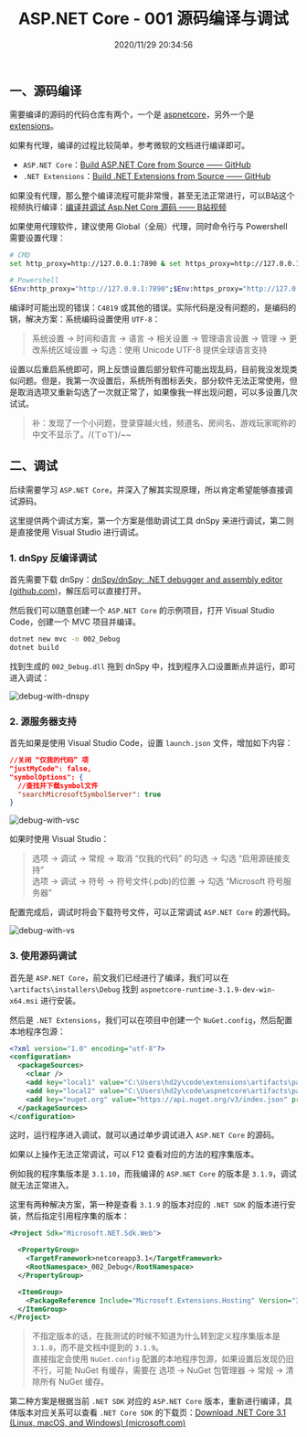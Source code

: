 ﻿---
title: "ASP.NET Core - 001 源码编译与调试"
date: "2020/11/29 20:34:56"
updated: "2020/11/29 20:34:56"
permalink: "aspnet-core-001-source-code-compilation-and-debugging/"
tags:
 - GitHub
 - 调试
categories:
 - [开发, C#, "ASP.NET Core"]
---

## 一、源码编译

需要编译的源码的代码仓库有两个，一个是 [aspnetcore](https://github.com/dotnet/aspnetcore)，另外一个是 [extensions](https://github.com/dotnet/extensions)。

如果有代理，编译的过程比较简单，参考微软的文档进行编译即可。
+ `ASP.NET Core`：[Build ASP.NET Core from Source —— GitHub](https://github.com/dotnet/aspnetcore/blob/master/docs/BuildFromSource.md)
+ `.NET Extensions`：[Build .NET Extensions from Source —— GitHub](https://github.com/dotnet/extensions/blob/master/docs/BuildFromSource.md)

如果没有代理，那么整个编译流程可能非常慢，甚至无法正常进行，可以B站这个视频执行编译：[编译并调试 Asp.Net Core 源码 —— B站视频](https://www.bilibili.com/video/BV1964y1F7hQ)

如果使用代理软件，建议使用 Global（全局）代理，同时命令行与 Powershell 需要设置代理：
```bash
# CMD
set http_proxy=http://127.0.0.1:7890 & set https_proxy=http://127.0.0.1:7890

# Powershell
$Env:http_proxy="http://127.0.0.1:7890";$Env:https_proxy="http://127.0.0.1:7890"
```

编译时可能出现的错误：`C4819` 或其他的错误。实际代码是没有问题的，是编码的锅，解决方案：系统编码设置使用 `UTF-8`：
> 系统设置 → 时间和语言 → 语言 → 相关设置 → 管理语言设置 → 管理 → 更改系统区域设置 → 勾选：使用 Unicode UTF-8 提供全球语言支持

设置以后重启系统即可，网上反馈设置后部分软件可能出现乱码，目前我没发现类似问题。但是，我第一次设置后，系统所有图标丢失，部分软件无法正常使用，但是取消选项又重新勾选了一次就正常了，如果像我一样出现问题，可以多设置几次试试。

> 补：发现了一个小问题，登录穿越火线，频道名、房间名、游戏玩家昵称的中文不显示了。/(ㄒoㄒ)/~~

## 二、调试

后续需要学习 `ASP.NET Core`，并深入了解其实现原理，所以肯定希望能够直接调试源码。

这里提供两个调试方案，第一个方案是借助调试工具 dnSpy 来进行调试，第二则是直接使用 Visual Studio 进行调试。

### 1. dnSpy 反编译调试

首先需要下载 dnSpy：[dnSpy/dnSpy: .NET debugger and assembly editor (github.com)](https://github.com/dnSpy/dnSpy)，解压后可以直接打开。

然后我们可以随意创建一个 `ASP.NET Core` 的示例项目，打开 Visual Studio Code，创建一个 MVC 项目并编译。

```bash
dotnet new mvc -n 002_Debug
dotnet build
```

找到生成的 `002_Debug.dll` 拖到 dnSpy 中，找到程序入口设置断点并运行，即可进入调试：

![debug-with-dnspy](https://hd2y.oss-cn-beijing.aliyuncs.com/debug-with-dnspy-8dddc8ba484d41b487ddd11bd554bcd3.png)

### 2. 源服务器支持

首先如果是使用 Visual Studio Code，设置 `launch.json` 文件，增加如下内容：
```json
//关闭 “仅我的代码” 项
"justMyCode": false,
"symbolOptions": {
  //查找并下载symbol文件
  "searchMicrosoftSymbolServer": true
}
```

![debug-with-vsc](https://hd2y.oss-cn-beijing.aliyuncs.com/debug-with-vsc-7f07d5a6789c4356a83847d62bc689a0.png)

如果时使用 Visual Studio：
> 选项 → 调试 → 常规 → 取消 “仅我的代码” 的勾选 → 勾选 “启用源链接支持”  
> 选项 → 调试 → 符号 → 符号文件(.pdb)的位置 → 勾选 “Microsoft 符号服务器”

配置完成后，调试时将会下载符号文件，可以正常调试 `ASP.NET Core` 的源代码。

![debug-with-vs](https://hd2y.oss-cn-beijing.aliyuncs.com/debug-with-vs-eb893b497ff2435b97be84efcca271ce.png)

### 3. 使用源码调试

首先是 `ASP.NET Core`，前文我们已经进行了编译，我们可以在 `\artifacts\installers\Debug` 找到 `aspnetcore-runtime-3.1.9-dev-win-x64.msi` 进行安装。

然后是 `.NET Extensions`，我们可以在项目中创建一个 `NuGet.config`，然后配置本地程序包源：
```xml
<?xml version="1.0" encoding="utf-8"?>
<configuration>
  <packageSources>
    <clear />
    <add key="local1" value="C:\Users\hd2y\code\extensions\artifacts\packages\Debug\Shipping" />
    <add key="local2" value="C:\Users\hd2y\code\aspnetcore\artifacts\packages\Debug\Shipping" />
    <add key="nuget.org" value="https://api.nuget.org/v3/index.json" protocolVersion="3" />
  </packageSources>
</configuration>
```

这时，运行程序进入调试，就可以通过单步调试进入 `ASP.NET Core` 的源码。

如果以上操作无法正常调试，可以 F12 查看对应的方法的程序集版本。

例如我的程序集版本是 `3.1.10`，而我编译的 `ASP.NET Core` 的版本是 `3.1.9`，调试就无法正常进入。

这里有两种解决方案，第一种是查看 `3.1.9` 的版本对应的 `.NET SDK` 的版本进行安装，然后指定引用程序集的版本：
```xml
<Project Sdk="Microsoft.NET.Sdk.Web">

  <PropertyGroup>
    <TargetFramework>netcoreapp3.1</TargetFramework>
    <RootNamespace>_002_Debug</RootNamespace>
  </PropertyGroup>

  <ItemGroup>
    <PackageReference Include="Microsoft.Extensions.Hosting" Version="3.1.9" />
  </ItemGroup>
</Project>
```

> 不指定版本的话，在我测试的时候不知道为什么转到定义程序集版本是 `3.1.8`，而不是文档中提到的 `3.1.9`。  
> 直接指定会使用 `NuGet.config` 配置的本地程序包源，如果设置后发现仍旧不行，可能 NuGet 有缓存，需要在 选项 → NuGet 包管理器 → 常规 → 清除所有 NuGet 缓存。

第二种方案是根据当前 `.NET SDK` 对应的 `ASP.NET Core` 版本，重新进行编译，具体版本对应关系可以查看 `.NET Core SDK` 的下载页：[Download .NET Core 3.1 (Linux, macOS, and Windows) (microsoft.com)](https://dotnet.microsoft.com/download/dotnet-core/3.1)
